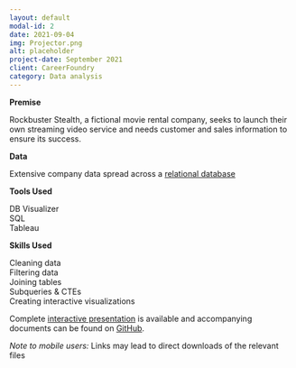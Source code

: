 ```yaml
---
layout: default
modal-id: 2
date: 2021-09-04
img: Projector.png
alt: placeholder
project-date: September 2021
client: CareerFoundry
category: Data analysis
---
```

**Premise**

Rockbuster Stealth, a fictional movie rental company, seeks to launch their own streaming video service and needs customer and sales information to ensure its success.

**Data**

Extensive company data spread across a [relational database](http://www.postgresqltutorial.com/wp-content/uploads/2019/05/dvdrental.zip)

**Tools Used**

DB Visualizer  
SQL  
Tableau

**Skills Used**

Cleaning data  
Filtering data  
Joining tables  
Subqueries & CTEs  
Creating interactive visualizations

Complete [interactive presentation](https://public.tableau.com/app/profile/errol.hinkamp/viz/RockbusterStealthDataAnalysis_16440801085800/RockbusterDataAnalysis?publish=yes) is available and accompanying documents can be found on [GitHub](https://github.com/ehinkamp/RockbusterStealth).

_Note to mobile users:_ Links may lead to direct downloads of the relevant files
